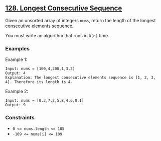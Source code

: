 ##  [128. Longest Consecutive Sequence](https://leetcode.com/problems/longest-consecutive-sequence)

Given an unsorted array of integers `nums`, return the length of the longest consecutive elements sequence.

You must write an algorithm that runs in `O(n)` time.
 
### Examples
Example 1:
```
Input: nums = [100,4,200,1,3,2]
Output: 4
Explanation: The longest consecutive elements sequence is [1, 2, 3, 4]. Therefore its length is 4.
```
Example 2:
```
Input: nums = [0,3,7,2,5,8,4,6,0,1]
Output: 9
```

### Constraints
+ `0 <= nums.length <= 105`
+ `-109 <= nums[i] <= 109`
